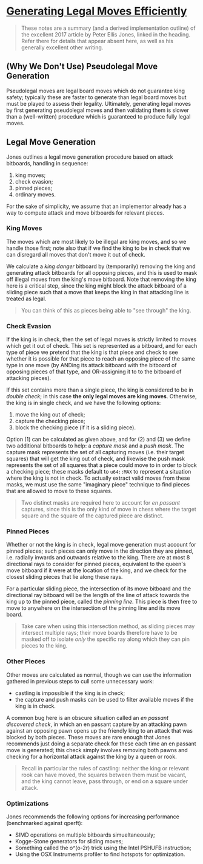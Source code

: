 # [Generating Legal Moves Efficiently](https://peterellisjones.com/posts/generating-legal-chess-moves-efficiently/)
> These notes are a summary (and a derived implementation outline) of the excellent 2017 article by Peter Ellis Jones, linked in the heading. Refer there for details that appear absent here, as well as his generally excellent other writing.

## (Why We Don't Use) Pseudolegal Move Generation
Pseudolegal moves are legal board moves which do not guarantee king safety; typically these are faster to generate than legal board moves but must be played to assess their legality. Ultimately, generating legal moves by first generating pseudolegal moves and then validating them is slower than a (well-written) procedure which is guaranteed to produce fully legal moves.

## Legal Move Generation
Jones outlines a legal move generation procedure based on attack bitboards, handling in sequence:
1. king moves;
2. check evasion;
2. pinned pieces;
3. ordinary moves.

For the sake of simplicity, we assume that an implementor already has a way to compute attack and move bitboards for relevant pieces.

### King Moves
The moves which are most likely to be illegal are king moves, and so we handle those first; note also that if we find the king to be in check that we can disregard all moves that don't move it out of check.

We calculate a *king danger* bitboard by (temporarily) removing the king and generating attack bitboards for all opposing pieces, and this is used to mask off illegal moves from the king's move bitboard. Note that removing the king here is a critical step, since the king might block the attack bitboard of a sliding piece such that a move that keeps the king in that attacking line is treated as legal.

> You can think of this as pieces being able to "see through" the king.

### Check Evasion
If the king is in check, then the set of legal moves is strictly limited to moves which get it out of check. This set is represented as a bitboard, and for each type of piece we pretend that the king is that piece and check to see whether it is possible for that piece to reach an opposing piece of the same type in one move (by ANDing its attack bitboard with the bitboard of opposing pieces of that type, and OR-assigning it to to the bitboard of attacking pieces).

If this set contains more than a single piece, the king is considered to be in *double check*; in this case **the only legal moves are king moves**. Otherwise, the king is in single check, and we have the following options:

1. move the king out of check;
2. capture the checking piece;
3. block the checking piece (if it is a sliding piece).

Option (1) can be calculated as given above, and for (2) and (3) we define two additional bitboards to help: a *capture mask* and a *push mask*. The capture mask represents the set of all capturing moves (i.e. their target squares) that will get the king out of check, and likewise the push mask represents the set of all squares that a piece could move to in order to block a checking piece; these masks default to `u64::MAX` to represent a situation where the king is not in check. To actually extract valid moves from these masks, we must use the same "imaginary piece" technique to find pieces that are allowed to move to these squares.

> Two distinct masks are required here to account for *en passant* captures, since this is the only kind of move in chess where the target square and the square of the captured piece are distinct.

### Pinned Pieces
Whether or not the king is in check, legal move generation must account for pinned pieces; such pieces can only move in the direction they are pinned, i.e. radially inwards and outwards relative to the king. There are at most 8 directional rays to consider for pinned pieces, equivalent to the queen's move bitboard if it were at the location of the king, and we check for the closest sliding pieces that lie along these rays.

For a particular sliding piece, the intersection of its move bitboard and the directional ray bitboard will be the length of the line of attack towards the king up to the pinned piece, called the *pinning line*. This piece is then free to move to anywhere on the intersection of the pinning line and its move board.

> Take care when using this intersection method, as sliding pieces may intersect multiple rays; their move boards therefore have to be masked off to isolate *only* the specific ray along which they can pin pieces to the king.

### Other Pieces
Other moves are calculated as normal, though we can use the information gathered in previous steps to cull some unnecessary work:

- castling is impossible if the king is in check;
- the capture and push masks can be used to filter available moves if the king is in check.

A common bug here is an obscure situation called an *en passant discovered check*, in which an en passant capture by an attacking pawn against an opposing pawn opens up the friendly king to an attack that was blocked by both pieces. These moves are rare enough that Jones recommends just doing a separate check for these each time an en passant move is generated; this check simply involves removing both pawns and checking for a horizontal attack against the king by a queen or rook.

> Recall in particular the rules of castling: neither the king or relevant rook can have moved, the squares between them must be vacant, and the king cannot leave, pass through, or end on a square under attack.

### Optimizations
Jones recommends the following options for increasing performance (benchmarked against qperft):

- SIMD operations on multiple bitboards simueltaneously;
- Kogge-Stone generators for sliding moves;
- Something called the o^(o-2r) trick using the Intel PSHUFB instruction;
- Using the OSX Instruments profiler to find hotspots for optimization.
